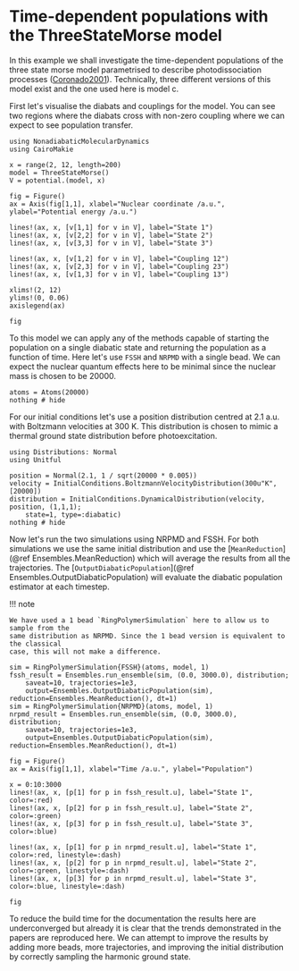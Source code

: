 # Time-dependent populations with the ThreeStateMorse model

In this example we shall investigate the time-dependent populations of the three state
morse model parametrised to describe photodissociation processes ([Coronado2001](@cite)).
Technically, three different versions of this model exist and the one used
here is model c.

First let's visualise the diabats and couplings for the model.
You can see two regions where the diabats cross with non-zero coupling where we can expect
to see population transfer.
```@example threestatemorse
using NonadiabaticMolecularDynamics
using CairoMakie

x = range(2, 12, length=200)
model = ThreeStateMorse()
V = potential.(model, x)

fig = Figure()
ax = Axis(fig[1,1], xlabel="Nuclear coordinate /a.u.", ylabel="Potential energy /a.u.")

lines!(ax, x, [v[1,1] for v in V], label="State 1")
lines!(ax, x, [v[2,2] for v in V], label="State 2")
lines!(ax, x, [v[3,3] for v in V], label="State 3")

lines!(ax, x, [v[1,2] for v in V], label="Coupling 12")
lines!(ax, x, [v[2,3] for v in V], label="Coupling 23")
lines!(ax, x, [v[1,3] for v in V], label="Coupling 13")

xlims!(2, 12)
ylims!(0, 0.06)
axislegend(ax)

fig 
```

To this model we can apply any of the methods capable of starting the population on a single
diabatic state and returning the population as a function of time.
Here let's use `FSSH` and `NRPMD` with a single bead.
We can expect the nuclear quantum effects here to be minimal since the nuclear mass is
chosen to be 20000. 
```@example threestatemorse
atoms = Atoms(20000)
nothing # hide
```

For our initial conditions let's use a position distribution centred at 2.1 a.u.
with Boltzmann velocities at 300 K.
This distribution is chosen to mimic a thermal ground state distribution before
photoexcitation.
```@example threestatemorse
using Distributions: Normal
using Unitful

position = Normal(2.1, 1 / sqrt(20000 * 0.005))
velocity = InitialConditions.BoltzmannVelocityDistribution(300u"K", [20000])
distribution = InitialConditions.DynamicalDistribution(velocity, position, (1,1,1);
    state=1, type=:diabatic)
nothing # hide
```

Now let's run the two simulations using NRPMD and FSSH.
For both simulations we use the same initial distribution and use the
[`MeanReduction`](@ref Ensembles.MeanReduction) which will average the results from all
the trajectories.
The [`OutputDiabaticPopulation`](@ref Ensembles.OutputDiabaticPopulation) will evaluate
the diabatic population estimator at each timestep.

!!! note

    We have used a 1 bead `RingPolymerSimulation` here to allow us to sample from the
    same distribution as NRPMD. Since the 1 bead version is equivalent to the classical
    case, this will not make a difference.

```@example threestatemorse
sim = RingPolymerSimulation{FSSH}(atoms, model, 1)
fssh_result = Ensembles.run_ensemble(sim, (0.0, 3000.0), distribution;
    saveat=10, trajectories=1e3,
    output=Ensembles.OutputDiabaticPopulation(sim), reduction=Ensembles.MeanReduction(), dt=1)
sim = RingPolymerSimulation{NRPMD}(atoms, model, 1)
nrpmd_result = Ensembles.run_ensemble(sim, (0.0, 3000.0), distribution;
    saveat=10, trajectories=1e3,
    output=Ensembles.OutputDiabaticPopulation(sim), reduction=Ensembles.MeanReduction(), dt=1)

fig = Figure()
ax = Axis(fig[1,1], xlabel="Time /a.u.", ylabel="Population")

x = 0:10:3000
lines!(ax, x, [p[1] for p in fssh_result.u], label="State 1", color=:red)
lines!(ax, x, [p[2] for p in fssh_result.u], label="State 2", color=:green)
lines!(ax, x, [p[3] for p in fssh_result.u], label="State 3", color=:blue)

lines!(ax, x, [p[1] for p in nrpmd_result.u], label="State 1", color=:red, linestyle=:dash)
lines!(ax, x, [p[2] for p in nrpmd_result.u], label="State 2", color=:green, linestyle=:dash)
lines!(ax, x, [p[3] for p in nrpmd_result.u], label="State 3", color=:blue, linestyle=:dash)

fig
```

To reduce the build time for the documentation the results here are underconverged but
already it is clear that the trends demonstrated in the papers are reproduced here.
We can attempt to improve the results by adding more beads, more trajectories, and improving
the initial distribution by correctly sampling the harmonic ground state.
